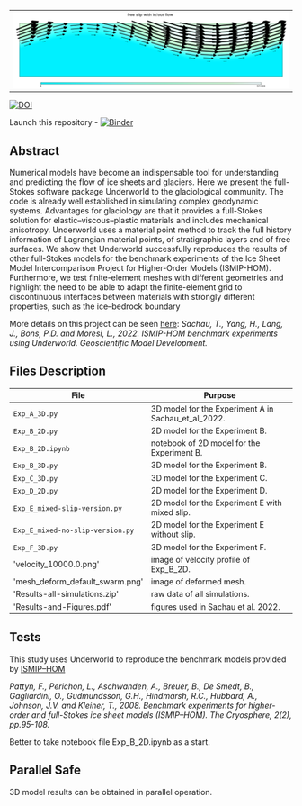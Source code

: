 <table><tr><td><img src='./velocity_10000.0.png'></td></tr></table>

[![DOI](https://zenodo.org/badge/569971744.svg)](https://zenodo.org/badge/latestdoi/569971744)



Launch this repository - 
[![Binder](https://mybinder.org/badge_logo.svg)](https://mybinder.org/v2/gh/underworld-community/sachau-et-al-ice-sheet/HEAD)

Abstract
-----
Numerical models have become an indispensable tool for understanding and predicting the flow of ice
sheets and glaciers. Here we present the full-Stokes software
package Underworld to the glaciological community. The
code is already well established in simulating complex geodynamic systems. Advantages for glaciology are that it provides a full-Stokes solution for elastic–viscous–plastic materials and includes mechanical anisotropy. Underworld uses a
material point method to track the full history information of
Lagrangian material points, of stratigraphic layers and of free
surfaces. We show that Underworld successfully reproduces
the results of other full-Stokes models for the benchmark experiments of the Ice Sheet Model Intercomparison Project for
Higher-Order Models (ISMIP-HOM). Furthermore, we test
finite-element meshes with different geometries and highlight the need to be able to adapt the finite-element grid to
discontinuous interfaces between materials with strongly different properties, such as the ice–bedrock boundary


More details on this project can be seen [here](https://doi.org/10.5194/gmd-15-1-2022):
_Sachau, T., Yang, H., Lang, J., Bons, P.D. and Moresi, L., 2022. ISMIP-HOM benchmark experiments using Underworld. Geoscientific Model Development._



Files Description
-----

File | Purpose
--- | ---
`Exp_A_3D.py` | 3D model for the Experiment A in Sachau_et_al_2022. 
`Exp_B_2D.py` | 2D model for the Experiment B. 
`Exp_B_2D.ipynb` | notebook of 2D model for the Experiment B.
`Exp_B_3D.py` | 3D model for the Experiment B.
`Exp_C_3D.py` | 3D model for the Experiment C.
`Exp_D_2D.py` | 2D model for the Experiment D.
`Exp_E_mixed-slip-version.py` | 2D model for the Experiment E with mixed slip.
`Exp_E_mixed-no-slip-version.py` | 2D model for the Experiment E without slip.
`Exp_F_3D.py` | 3D model for the Experiment F.
'velocity_10000.0.png' | image of velocity profile of Exp_B_2D.
'mesh_deform_default_swarm.png' | image of deformed mesh.
'Results-all-simulations.zip' | raw data of all simulations.
'Results-and-Figures.pdf' | figures used in Sachau et al. 2022.

Tests
-----

This study uses Underworld to reproduce the benchmark models provided by [ISMIP–HOM](https://doi.org/10.5194/tc-2-95-2008)

_Pattyn, F., Perichon, L., Aschwanden, A., Breuer, B., De Smedt, B., Gagliardini, O., Gudmundsson, G.H., Hindmarsh, R.C., Hubbard, A., Johnson, J.V. and Kleiner, T., 2008. Benchmark experiments for higher-order and full-Stokes ice sheet models (ISMIP–HOM). The Cryosphere, 2(2), pp.95-108._ 

Better to take notebook file Exp_B_2D.ipynb as a start.

Parallel Safe
-------------
3D model results can be obtained in parallel operation.

 
